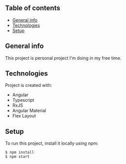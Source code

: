 ## Table of contents
* [General info](#general-info)
* [Technologies](#technologies)
* [Setup](#setup)

## General info
This project is personal project I'm doing in my free time.
	
## Technologies
Project is created with:
* Angular
* Typescript
* RxJS
* Angular Material
* Flex Layout
  
## Setup
To run this project, install it locally using npm:

```
$ npm install
$ npm start
```
